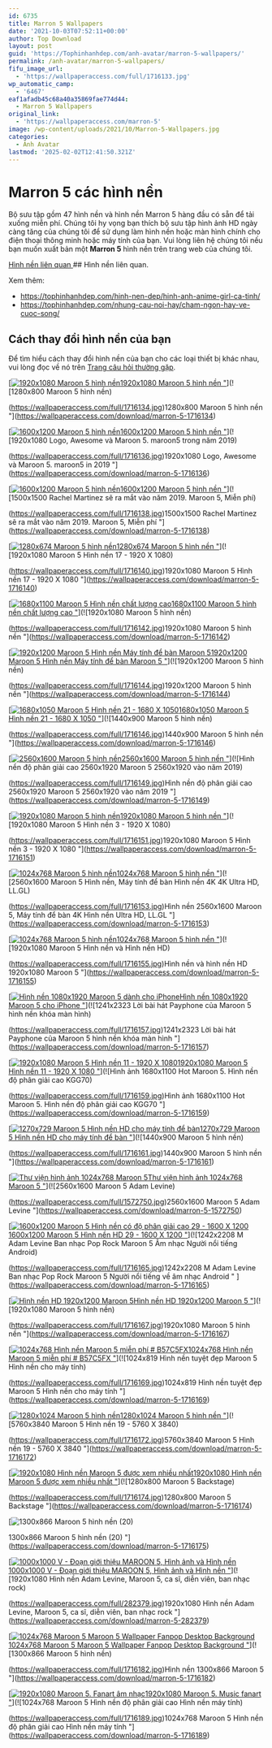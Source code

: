 ```yaml
---
id: 6735
title: Marron 5 Wallpapers
date: '2021-10-03T07:52:11+00:00'
author: Top Download
layout: post
guid: 'https://Tophinhanhdep.com/anh-avatar/marron-5-wallpapers/'
permalink: /anh-avatar/marron-5-wallpapers/
fifu_image_url:
  - 'https://wallpaperaccess.com/full/1716133.jpg'
wp_automatic_camp:
  - '6467'
eaf1afadb45c68a40a35869fae774d44:
  - Marron 5 Wallpapers
original_link:
  - 'https://wallpaperaccess.com/marron-5'
image: /wp-content/uploads/2021/10/Marron-5-Wallpapers.jpg
categories:
  - Ảnh Avatar
lastmod: '2025-02-02T12:41:50.321Z'
---
```

# Marron 5 các hình nền

Bộ sưu tập gồm 47 hình nền và hình nền Marron 5 hàng đầu có sẵn để tải xuống miễn phí. Chúng tôi hy vọng bạn thích bộ sưu tập hình ảnh HD ngày càng tăng của chúng tôi để sử dụng làm hình nền hoặc màn hình chính cho điện thoại thông minh hoặc máy tính của bạn. Vui lòng liên hệ chúng tôi nếu bạn muốn xuất bản một **Marron 5** hình nền trên trang web của chúng tôi.

[Hình nền liên quan ](#related) ## Hình nền liên quan.

   
 Xem thêm:

   
- <https://tophinhanhdep.com/hinh-nen-dep/hinh-anh-anime-girl-ca-tinh/>
- <https://tophinhanhdep.com/nhung-cau-noi-hay/cham-ngon-hay-ve-cuoc-song/>

## Cách thay đổi hình nền của bạn

Để tìm hiểu cách thay đổi hình nền của bạn cho các loại thiết bị khác nhau, vui lòng đọc về nó trên [Trang câu hỏi thường gặp](https://tophinhanhdep.com/faq/).

  
[[![1920x1080 Maroon 5 hình nền](https://wallpaperaccess.com/full/1716133.jpg)1920x1080 Maroon 5 hình nền "](https://wallpaperaccess.com/download/marron-5-1716133)](![1280x800 Maroon 5 hình nền)

(https://wallpaperaccess.com/full/1716134.jpg)1280x800 Maroon 5 hình nền "](https://wallpaperaccess.com/download/marron-5-1716134)

[[![1600x1200 Maroon 5 hình nền](https://wallpaperaccess.com/full/1716135.jpg)1600x1200 Maroon 5 hình nền "](https://wallpaperaccess.com/download/marron-5-1716135)](![1920x1080 Logo, Awesome và Maroon 5. maroon5 trong năm 2019)

(https://wallpaperaccess.com/full/1716136.jpg)1920x1080 Logo, Awesome và Maroon 5. maroon5 in 2019 "](https://wallpaperaccess.com/download/marron-5-1716136)

[[![1600x1200 Maroon 5 hình nền](https://wallpaperaccess.com/full/1716137.jpg)1600x1200 Maroon 5 hình nền "](https://wallpaperaccess.com/download/marron-5-1716137)](![1500x1500 Rachel Martinez sẽ ra mắt vào năm 2019. Maroon 5, Miễn phí)

(https://wallpaperaccess.com/full/1716138.jpg)1500x1500 Rachel Martinez sẽ ra mắt vào năm 2019. Maroon 5, Miễn phí "](https://wallpaperaccess.com/download/marron-5-1716138)

[[![1280x674 Maroon 5 hình nền](https://wallpaperaccess.com/full/1716139.jpg)1280x674 Maroon 5 hình nền "](https://wallpaperaccess.com/download/marron-5-1716139)](![1920x1080 Maroon 5 Hình nền 17 - 1920 X 1080)

(https://wallpaperaccess.com/full/1716140.jpg)1920x1080 Maroon 5 Hình nền 17 - 1920 X 1080 "](https://wallpaperaccess.com/download/marron-5-1716140)

[[![1680x1100 Maroon 5 Hình nền chất lượng cao](https://wallpaperaccess.com/full/1716141.jpg)1680x1100 Maroon 5 hình nền chất lượng cao "](https://wallpaperaccess.com/download/marron-5-1716141)](![1920x1080 Maroon 5 hình nền)

(https://wallpaperaccess.com/full/1716142.jpg)1920x1080 Maroon 5 hình nền "](https://wallpaperaccess.com/download/marron-5-1716142)

[[![1920x1200 Maroon 5 Hình nền Máy tính để bàn Maroon 5](https://wallpaperaccess.com/full/1716143.jpg)1920x1200 Maroon 5 Hình nền Máy tính để bàn Maroon 5 "](https://wallpaperaccess.com/download/marron-5-1716143)](![1920x1200 Maroon 5 hình nền)

(https://wallpaperaccess.com/full/1716144.jpg)1920x1200 Maroon 5 hình nền "](https://wallpaperaccess.com/download/marron-5-1716144)

[[![1680x1050 Maroon 5 Hình nền 21 - 1680 X 1050](https://wallpaperaccess.com/full/1716145.jpg)1680x1050 Maroon 5 Hình nền 21 - 1680 X 1050 "](https://wallpaperaccess.com/download/marron-5-1716145)](![1440x900 Maroon 5 hình nền)

(https://wallpaperaccess.com/full/1716146.jpg)1440x900 Maroon 5 hình nền "](https://wallpaperaccess.com/download/marron-5-1716146)

[[![2560x1600 Maroon 5 hình nền](https://wallpaperaccess.com/full/1716147.jpg)2560x1600 Maroon 5 hình nền "](https://wallpaperaccess.com/download/marron-5-1716147)](![Hình nền độ phân giải cao 2560x1920 Maroon 5 2560x1920 vào năm 2019)

(https://wallpaperaccess.com/full/1716149.jpg)Hình nền độ phân giải cao 2560x1920 Maroon 5 2560x1920 vào năm 2019 "](https://wallpaperaccess.com/download/marron-5-1716149)

[[![1920x1080 Maroon 5 hình nền](https://wallpaperaccess.com/full/1716150.jpg)1920x1080 Maroon 5 hình nền "](https://wallpaperaccess.com/download/marron-5-1716150)](![1920x1080 Maroon 5 Hình nền 3 - 1920 X 1080)

(https://wallpaperaccess.com/full/1716151.jpg)1920x1080 Maroon 5 Hình nền 3 - 1920 X 1080 "](https://wallpaperaccess.com/download/marron-5-1716151)

[[![1024x768 Maroon 5 hình nền](https://wallpaperaccess.com/full/1716152.jpg)1024x768 Maroon 5 hình nền "](https://wallpaperaccess.com/download/marron-5-1716152)](![2560x1600 Maroon 5 Hình nền, Máy tính để bàn Hình nền 4K 4K Ultra HD, LL.GL)

(https://wallpaperaccess.com/full/1716153.jpg)Hình nền 2560x1600 Maroon 5, Máy tính để bàn 4K Hình nền Ultra HD, LL.GL "](https://wallpaperaccess.com/download/marron-5-1716153)

[[![1024x768 Maroon 5 hình nền](https://wallpaperaccess.com/full/1716154.jpg)1024x768 Maroon 5 hình nền "](https://wallpaperaccess.com/download/marron-5-1716154)](![1920x1080 Maroon 5 Hình nền và Hình nền HD)

(https://wallpaperaccess.com/full/1716155.jpg)Hình nền và hình nền HD 1920x1080 Maroon 5 "](https://wallpaperaccess.com/download/marron-5-1716155)

[[![Hình nền 1080x1920 Maroon 5 dành cho iPhone](https://wallpaperaccess.com/full/1716156.jpg)Hình nền 1080x1920 Maroon 5 cho iPhone "](https://wallpaperaccess.com/download/marron-5-1716156)](![1241x2323 Lời bài hát Payphone của Maroon 5 hình nền khóa màn hình)

(https://wallpaperaccess.com/full/1716157.jpg)1241x2323 Lời bài hát Payphone của Maroon 5 hình nền khóa màn hình "](https://wallpaperaccess.com/download/marron-5-1716157)

[[![1920x1080 Maroon 5 Hình nền 11 - 1920 X 1080](https://wallpaperaccess.com/full/1716158.jpg)1920x1080 Maroon 5 Hình nền 11 - 1920 X 1080 "](https://wallpaperaccess.com/download/marron-5-1716158)](![Hình ảnh 1680x1100 Hot Maroon 5.  Hình nền độ phân giải cao KGG70)

(https://wallpaperaccess.com/full/1716159.jpg)Hình ảnh 1680x1100 Hot Maroon 5. Hình nền độ phân giải cao KGG70 "](https://wallpaperaccess.com/download/marron-5-1716159)

[[![1270x729 Maroon 5 Hình nền HD cho máy tính để bàn](https://wallpaperaccess.com/full/1716160.jpg)1270x729 Maroon 5 Hình nền HD cho máy tính để bàn "](https://wallpaperaccess.com/download/marron-5-1716160)](![1440x900 Maroon 5 hình nền)

(https://wallpaperaccess.com/full/1716161.jpg)1440x900 Maroon 5 hình nền "](https://wallpaperaccess.com/download/marron-5-1716161)

[[![Thư viện hình ảnh 1024x768 Maroon 5](https://wallpaperaccess.com/full/1716162.jpg)Thư viện hình ảnh 1024x768 Maroon 5 "](https://wallpaperaccess.com/download/marron-5-1716162)](![2560x1600 Maroon 5 Adam Levine)

(https://wallpaperaccess.com/full/1572750.jpg)2560x1600 Maroon 5 Adam Levine "](https://wallpaperaccess.com/download/marron-5-1572750)

[[![1600x1200 Maroon 5 Hình nền có độ phân giải cao 29 - 1600 X 1200](https://wallpaperaccess.com/full/1716164.jpg)1600x1200 Maroon 5 Hình nền HD 29 - 1600 X 1200 "](https://wallpaperaccess.com/download/marron-5-1716164)](![1242x2208 M Adam Levine Ban nhạc Pop Rock Maroon 5 Âm nhạc Người nổi tiếng Android)

(https://wallpaperaccess.com/full/1716165.jpg)1242x2208 M Adam Levine Ban nhạc Pop Rock Maroon 5 Người nổi tiếng về âm nhạc Android " ](https://wallpaperaccess.com/download/marron-5-1716165)

[[![Hình nền HD 1920x1200 Maroon 5](https://wallpaperaccess.com/full/1716166.jpg)Hình nền HD 1920x1200 Maroon 5 "](https://wallpaperaccess.com/download/marron-5-1716166)](![1920x1080 Maroon 5 hình nền)

(https://wallpaperaccess.com/full/1716167.jpg)1920x1080 Maroon 5 hình nền "](https://wallpaperaccess.com/download/marron-5-1716167)

[[![1024x768 Hình nền Maroon 5 miễn phí # B57C5FX](https://wallpaperaccess.com/full/1716168.jpg)1024x768 Hình nền Maroon 5 miễn phí # B57C5FX "](https://wallpaperaccess.com/download/marron-5-1716168)](![1024x819 Hình nền tuyệt đẹp Maroon 5 Hình nền cho máy tính)

(https://wallpaperaccess.com/full/1716169.jpg)1024x819 Hình nền tuyệt đẹp Maroon 5 Hình nền cho máy tính "](https://wallpaperaccess.com/download/marron-5-1716169)

[[![1280x1024 Maroon 5 hình nền](https://wallpaperaccess.com/full/1716171.jpg)1280x1024 Maroon 5 hình nền "](https://wallpaperaccess.com/download/marron-5-1716171)](![5760x3840 Maroon 5 Hình nền 19 - 5760 X 3840)

(https://wallpaperaccess.com/full/1716172.jpg)5760x3840 Maroon 5 Hình nền 19 - 5760 X 3840 "](https://wallpaperaccess.com/download/marron-5-1716172)

[[![1920x1080 Hình nền Maroon 5 được xem nhiều nhất](https://wallpaperaccess.com/full/1716173.png)1920x1080 Hình nền Maroon 5 được xem nhiều nhất "](https://wallpaperaccess.com/download/marron-5-1716173)](![1280x800 Maroon 5 Backstage)

(https://wallpaperaccess.com/full/1716174.jpg)1280x800 Maroon 5 Backstage "](https://wallpaperaccess.com/download/marron-5-1716174)

[![1300x866 Maroon 5 hình nền (20)](https://wallpaperaccess.com/full/1716175.jpg)

1300x866 Maroon 5 hình nền (20) "](https://wallpaperaccess.com/download/marron-5-1716175)

[[![1000x1000 V - Đoạn giới thiệu MAROON 5, Hình ảnh và Hình nền](https://wallpaperaccess.com/full/1716176.png)1000x1000 V - Đoạn giới thiệu MAROON 5, Hình ảnh và Hình nền "](https://wallpaperaccess.com/download/marron-5-1716176)](![1920x1080 Hình nền Adam Levine, Maroon 5, ca sĩ, diễn viên, ban nhạc rock)

(https://wallpaperaccess.com/full/282379.jpg)1920x1080 Hình nền Adam Levine, Maroon 5, ca sĩ, diễn viên, ban nhạc rock "](https://wallpaperaccess.com/download/marron-5-282379)

[[![1024x768 Maroon 5 Maroon 5 Wallpaper Fanpop Desktop Background](https://wallpaperaccess.com/full/1716180.jpg)1024x768 Maroon 5 Maroon 5 Wallpaper Fanpop Desktop Background "](https://wallpaperaccess.com/download/marron-5-1716180)](![1300x866 Maroon 5 hình nền)

(https://wallpaperaccess.com/full/1716182.jpg)Hình nền 1300x866 Maroon 5 "](https://wallpaperaccess.com/download/marron-5-1716182)

[[![1920x1080 Maroon 5. Fanart âm nhạc](https://wallpaperaccess.com/full/1716187.jpg)1920x1080 Maroon 5. Music fanart "](https://wallpaperaccess.com/download/marron-5-1716187)](![1024x768 Maroon 5 Hình nền độ phân giải cao Hình nền máy tính)

(https://wallpaperaccess.com/full/1716189.jpg)1024x768 Maroon 5 Hình nền độ phân giải cao Hình nền máy tính "](https://wallpaperaccess.com/download/marron-5-1716189)
